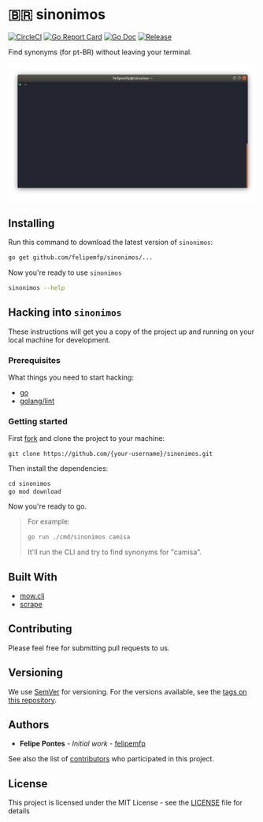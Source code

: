 # 🇧🇷 sinonimos

[![CircleCI](https://circleci.com/gh/felipemfp/sinonimos.svg?style=shield)](https://circleci.com/gh/felipemfp/sinonimos)
[![Go Report Card](https://goreportcard.com/badge/github.com/felipemfp/sinonimos)](https://goreportcard.com/report/github.com/felipemfp/sinonimos)
[![Go Doc](https://img.shields.io/badge/godoc-reference-blue.svg?style=shield)](http://godoc.org/github.com/felipemfp/sinonimos)
[![Release](https://img.shields.io/github/release/felipemfp/sinonimos.svg?style=shield)](https://github.com/felipemfp/sinonimos/releases/latest)

Find synonyms (for pt-BR) without leaving your terminal.

![Preview](sinonimos-peek.gif)

## Installing

Run this command to download the latest version of `sinonimos`:

```bash
go get github.com/felipemfp/sinonimos/...
```

Now you're ready to use `sinonimos`

```bash
sinonimos --help
```

## Hacking into `sinonimos`

These instructions will get you a copy of the project up and running on your local machine for development.

### Prerequisites

What things you need to start hacking:

- [go](https://golang.org/doc/install)
- [golang/lint](https://github.com/golang/lint#installation)

### Getting started

First [fork](https://guides.github.com/activities/forking/) and clone the project to your machine:

```
git clone https://github.com/{your-username}/sinonimos.git
```

Then install the dependencies:

```
cd sinonimos
go mod download
```

Now you're ready to go.

> For example:
>
> ```bash
> go run ./cmd/sinonimos camisa
> ```
>
> It'll run the CLI and try to find synonyms for "camisa".

## Built With

- [mow.cli](https://github.com/jawher/mow.cli)
- [scrape](https://github.com/yhat/scrape)

## Contributing

Please feel free for submitting pull requests to us.

## Versioning

We use [SemVer](http://semver.org/) for versioning. For the versions available, see the [tags on this repository](https://github.com/felipemfp/sinonimos-cli/tags).

## Authors

- **Felipe Pontes** - _Initial work_ - [felipemfp](https://github.com/felipemfp)

See also the list of [contributors](https://github.com/felipemfp/sinonimos-cli/contributors) who participated in this project.

## License

This project is licensed under the MIT License - see the [LICENSE](LICENSE) file for details
